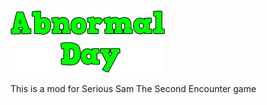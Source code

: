 <img alt="Abnormal Day logo" src="Logo.png"/>

This is a mod for Serious Sam The Second Encounter game
